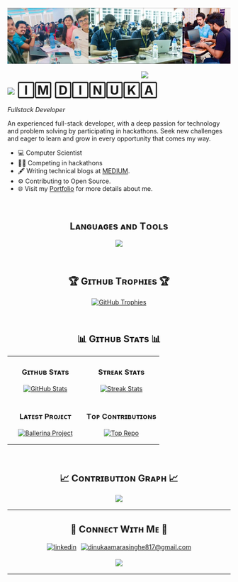 <!--Banner-->
![dinukaamarasinghe817 Banner Image](https://github.com/dinukaamarasinghe817/dinukaamarasinghe817/blob/main/banner/banner.jpeg)

<!--Night Owl image-->
<div>
  <img align="right" width="40%" src="https://owlbertsio-resized.s3.amazonaws.com/Popper.psd.full.png">
</div>

<!--Header Name-->
# <img src="https://emojis.slackmojis.com/emojis/images/1531849430/4246/blob-sunglasses.gif?1531849430" width="30"/> 🄸🄼 🄳🄸🄽🅄🄺🄰
*Fullstack Developer*
<br /> 

<!--Start Intro-->               
<p align="left">An experienced full-stack developer, with a deep passion for technology and problem solving by participating in
hackathons. Seek new challenges and eager to learn and grow in every opportunity that comes my way. </p>

- 💻 Computer Scientist
- 👨‍💻 Competing in hackathons
- 🖋️ Writing technical blogs at [MEDIUM](https://medium.com/@dinukaamarasinghe817).
- ⚙️ Contributing to Open Source.
- 🌐 Visit my [Portfolio](https://dinuka-amarasinghe.web.app/) for more details about me.
<!--End Intro-->

<!--Profile Count Badge-->
<!-- <p align="left">
  <img src="https://komarev.com/ghpvc/?username=dinukaamarasinghe817&label=Profile%20views&color=770677&style=for-the-badge&logo=star" alt="dinukaamarasinghe817" style="padding-right:20px;" />
</p> -->

<!-- --- -->
<br />

<!--Languages and Tools Section-->       
<h2 align="center">Lᴀɴɢᴜᴀɢᴇs ᴀɴᴅ Tᴏᴏʟs</h2> 
<p align="center">
<img width="500px"  src="https://skillicons.dev/icons?i=c,cpp,dart,py,java,js,ts,html,css,flutter,react,net,django,postgres,mongo,redis,mysql,docker,postman&perline=10"  />
</p>
<br />


<!--Trophies Section-->   
<h2 align="center">🏆 Gɪᴛʜᴜʙ Tʀᴏᴘʜɪᴇs 🏆</h2>
<p align="center">
  <a href="https://github.com/dinukaamarasinghe817/github-profile-trophy">
    <img src="https://github-profile-trophy.vercel.app/?username=dinukaamarasinghe817&row=1&column=6&margin-w=20&margin-h=20" alt="GitHub Trophies">
  </a>
</p>
<br />

<!--Github stats Table--> 
<h2 align="center">📊 Gɪᴛʜᴜʙ Sᴛᴀᴛs 📊</h2>

<table width="100%">
  <tr>
    <td width="50%">
      <h3 align="center"><strong>Gɪᴛʜᴜʙ Sᴛᴀᴛs</strong></h3>
      <p align="center">
        <a href="https://github.com/dinukaamarasinghe817">
          <img align="center" src="https://github-readme-stats.vercel.app/api?username=dinukaamarasinghe817&count_private=true&show_icons=true&theme=nightowl" alt="GitHub Stats" />
        </a>
      </p>
    </td>
    <td width="50%">
      <h3 align="center"><strong>Sᴛʀᴇᴀᴋ Sᴛᴀᴛs</strong></h3>
      <p align="center">
        <a href="https://github.com/dinukaamarasinghe817">
          <img align="center" src="https://streak-stats.demolab.com?user=dinukaamarasinghe817&theme=nightowl" alt="Streak Stats" />
        </a>
      </p>
    </td>
  </tr>
  <tr>
    <td width="50%">
      <h3 align="center"><strong>Lᴀᴛᴇsᴛ Pʀᴏᴊᴇᴄᴛ</strong></h3>
      <p align="center">
        <a href="https://github.com/dinukaamarasinghe817/cryptos">
          <img align="center" width="470" src="https://github-readme-stats.vercel.app/api/pin/?username=dinukaamarasinghe817&repo=module-ballerinax-persist.redis&theme=nightowl&show_owner=true" alt="Ballerina Project" />
        </a>
      </p>
    </td>
    <td width="50%">
      <h3 align="center"><strong>Tᴏᴘ Cᴏɴᴛʀɪʙᴜᴛɪᴏɴs</strong></h3>
      <p align="center">
        <a href="https://github.com/dinukaamarasinghe817">
          <img align="center" src="https://github-contributor-stats.vercel.app/api?username=dinukaamarasinghe817&limit=3&theme=nightowl&show_owner=true&combine_all_yearly_contributions=true" alt="Top Repo" />
        </a>
      </p>
    </td>
  </tr>
</table>
<br />

<!--Contribution Graph-->
<h2 align="center">📈 Cᴏɴᴛʀɪʙᴜᴛɪᴏɴ Gʀᴀᴘʜ 📈</h2>
<div align="center">
    <img src="https://github-readme-activity-graph.vercel.app/graph?username=dinukaamarasinghe817&bg_color=011627&color=79d3c3&line=c792ea&point=ffeb95&area=true&hide_border=false" border-radius="15">
</div>

---

<!--Dynamic Quote card updated everyday at 12 PM--> 
<!-- <h2 align="center">🌟 Tʜᴏᴜɢʜᴛ ᴏғ ᴛʜᴇ Dᴀʏ 🌟</h2> -->

<!--STARTS_HERE_QUOTE_CARD-->
<!-- <p align="center">
    <img src="https://readme-daily-quotes.vercel.app/api?
    &quote=Nobody+sane+would+set+the+benchmarks
    &colors.&theme=dark&bg_color=011627&author_color=ffeb95">
</p> -->
<!--ENDS_HERE_QUOTE_CARD-->


<!--Contact Section--> 

<h2 align="center">🤝 Cᴏɴɴᴇᴄᴛ Wɪᴛʜ Mᴇ 🤝 </h2>
<div align="center" style="display: flex; gap: 10px; justify-content: center;">
 <a href="https://www.linkedin.com/in/dinuka-amarasinghe/" target="_blank">
<img src=https://img.shields.io/badge/linkedin-%231E77B5.svg?&style=for-the-badge&logo=linkedin&logoColor=white alt=linkedin style="margin-bottom: 5px;" />
</a>
  
<a href="mailto:dinukaamarasinghe817@gmail.com" target="_blank">
<img src="https://img.shields.io/badge/Gmail-D14836?style=for-the-badge&logo=gmail&logoColor=white" alt=dinukaamarasinghe817@gmail.com mail style="margin-bottom: 5px;" />
</a>

<!-- <a href="https://www.instagram.com/kiran_a_n" target="_blank">
<img src=https://img.shields.io/badge/Instagram-E4405F?style=for-the-badge&logo=instagram&logoColor=white alt=kiran_a_n Instagram style="margin-bottom: 5px;" />
</a>

<a href="https://twitter.com/kiran__a__n" target="_blank">
<img src="https://img.shields.io/badge/Twitter-1DA1F2?style=for-the-badge&logo=twitter&logoColor=white" alt="kiran__a__n Twitter" style="margin-bottom: 5px;" />
</a> -->
</div>

<!--Footer--> 
<p align="center">
  <img src="https://capsule-render.vercel.app/api?type=waving&color=gradient&height=65&section=footer"/>
</p>

------

<!-- Credit: [Kiran1689](https://github.com/Kiran1689)

Last Edited on: 29/11/2023 -->